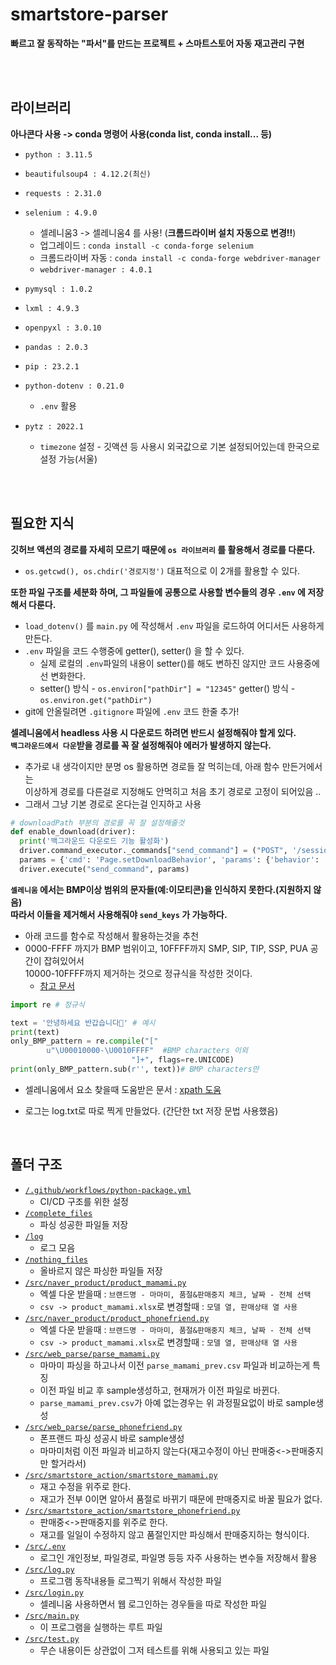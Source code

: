 # smartstore-parser

**빠르고 잘 동작하는 "파서"를 만드는 프로젝트 + 스마트스토어 자동 재고관리 구현**

<br><br>

## 라이브러리

**아나콘다 사용 -> conda 명령어 사용(conda list, conda install... 등)**

* `python : 3.11.5`

* `beautifulsoup4 : 4.12.2(최신)`

* `requests : 2.31.0`
* `selenium : 4.9.0`
  * 셀레니움3 -> 셀레니움4 를 사용! (**크롬드라이버 설치 자동으로 변경!!**)
  * 업그레이드 : `conda install -c conda-forge selenium`
  * 크롬드라이버 자동 : `conda install -c conda-forge webdriver-manager`
  * `webdriver-manager : 4.0.1`

* `pymysql : 1.0.2`
* `lxml : 4.9.3`
* `openpyxl : 3.0.10`
* `pandas : 2.0.3`
* `pip : 23.2.1`
* `python-dotenv : 0.21.0`
  * `.env` 활용
* `pytz : 2022.1`
  * `timezone` 설정 - 깃액션 등 사용시 외국값으로 기본 설정되어있는데 한국으로 설정 가능(서울)

<br><br>



















## 필요한 지식

**깃허브 액션의 경로를 자세히 모르기 때문에 `os 라이브러리` 를 활용해서 경로를 다룬다.**

* `os.getcwd(), os.chdir('경로지정')` 대표적으로 이 2개를 활용할 수 있다.



**또한 파일 구조를 세분화 하며, 그 파일들에 공통으로 사용할 변수들의 경우 `.env` 에 저장해서 다룬다.**

* `load_dotenv()` 를 `main.py` 에 작성해서 `.env` 파일을 로드하여 어디서든 사용하게 만든다.
* `.env` 파일을 코드 수행중에 getter(), setter() 을 할 수 있다.
  * 실제 로컬의 `.env`파일의 내용이 setter()를 해도 변하진 않지만 코드 사용중에선 변화한다.
  * setter() 방식 - `os.environ["pathDir"] = "12345"`
    getter() 방식 - `os.environ.get("pathDir")` 
* git에 안올릴려면 `.gitignore` 파일에 `.env` 코드 한줄 추가!



**셀레니움에서 headless 사용 시 다운로드 하려면 반드시 설정해줘야 할게 있다.   
`백그라운드에서 다운`받을 경로를 꼭 잘 설정해줘야 에러가 발생하지 않는다.**

* 추가로 내 생각이지만 분명 os 활용하면 경로들 잘 먹히는데, 아래 함수 만든거에서는  
  이상하게 경로를 다른걸로 지정해도 안먹히고 처음 초기 경로로 고정이 되어있음 ..
* 그래서 그냥 기본 경로로 온다는걸 인지하고 사용

```python
# downloadPath 부분의 경로를 꼭 잘 설정해줄것
def enable_download(driver): 
  print('백그라운드 다운로드 기능 활성화')
  driver.command_executor._commands["send_command"] = ("POST", '/session/$sessionId/chromium/send_command')
  params = {'cmd': 'Page.setDownloadBehavior', 'params': {'behavior': 'allow', 'downloadPath': os.getcwd()}}
  driver.execute("send_command", params)
```



**`셀레니움` 에서는 BMP이상 범위의 문자들(예:이모티콘)을 인식하지 못한다.(지원하지 않음)  
따라서 이들을 제거해서 사용해줘야 `send_keys` 가 가능하다.**

* 아래 코드를 함수로 작성해서 활용하는것을 추천
* 0000-FFFF 까지가 BMP 범위이고, 10FFFF까지 SMP, SIP, TIP, SSP, PUA 공간이 잡혀있어서  
  10000-10FFFF까지 제거하는 것으로 정규식을 작성한 것이다.
  * [참고 문서](https://studyprogram.tistory.com/1)

```python
import re # 정규식

text = '안녕하세요 반갑습니다🐶' # 예시
print(text) 
only_BMP_pattern = re.compile("["
        u"\U00010000-\U0010FFFF"  #BMP characters 이외
                           "]+", flags=re.UNICODE)
print(only_BMP_pattern.sub(r'', text))# BMP characters만
```



* 셀레니움에서 요소 찾을때 도움받은 문서 : [xpath 도움](https://blog.daum.net/sualchi/13721873)

* 로그는 log.txt로 따로 찍게 만들었다. (간단한 txt 저장 문법 사용했음)

<br>

## 폴더 구조

* [`/.github/workflows/python-package.yml`](./.github/workflows/python-package.yml)
  * CI/CD 구조를 위한 설정
* [`/complete_files`](./complete_files)
  * 파싱 성공한 파일들 저장
* [`/log`](./log)
  * 로그 모음
* [`/nothing_files`](./nothing_files)
  * 올바르지 않은 파싱한 파일들 저장
* [`/src/naver_product/product_mamami.py`](./src/naver_product/product_mamami.py)
  * 엑셀 다운 받을때 : `브랜드명 - 마마미, 품절&판매중지 체크, 날짜 - 전체 선택`
  * `csv -> product_mamami.xlsx`로 변경할때 : `모델 열, 판매상태 열 사용`
* [`/src/naver_product/product_phonefriend.py`](./src/naver_product/product_phonefriend.py)
  * 엑셀 다운 받을때 : `브랜드명 - 마마미, 품절&판매중지 체크, 날짜 - 전체 선택`
  * `csv -> product_mamami.xlsx`로 변경할때 : `모델 열, 판매상태 열 사용`
* [`/src/web_parse/parse_mamami.py`](./src/web_parse/parse_mamami.py)
  * 마마미 파싱을 하고나서 이전 `parse_mamami_prev.csv` 파일과 비교하는게 특징
  * 이전 파일 비교 후 sample생성하고, 현재꺼가 이전 파일로 바뀐다.
  * `parse_mamami_prev.csv`가 아예 없는경우는 위 과정필요없이 바로 sample생성
* [`/src/web_parse/parse_phonefriend.py`](./src/web_parse/parse_phonefriend.py)
  * 폰프랜드 파싱 성공시 바로 sample생성
  * 마마미처럼 이전 파일과 비교하지 않는다(재고수정이 아닌 판매중<->판매중지만 할거라서)
* [`/src/smartstore_action/smartstore_mamami.py`](./src/smartstore_action/smartstore_mamami.py)
  * 재고 수정을 위주로 한다.
  * 재고가 전부 0이면 알아서 품절로 바뀌기 때문에 판매중지로 바꿀 필요가 없다.
* [`/src/smartstore_action/smartstore_phonefriend.py`](./src/smartstore_action/smartstore_phonefriend.py)
  * 판매중<->판매중지를 위주로 한다.
  * 재고를 일일이 수정하지 않고 품절인지만 파싱해서 판매중지하는 형식이다.
* [`/src/.env`](./src/.env)
  * 로그인 개인정보, 파일경로, 파일명 등등 자주 사용하는 변수들 저장해서 활용
* [`/src/log.py`](./src/log.py)
  * 프로그램 동작내용들 로그찍기 위해서 작성한 파일
* [`/src/login.py`](./src/login.py)
  * 셀레니움 사용하면서 웹 로그인하는 경우들을 따로 작성한 파일
* [`/src/main.py`](./src/main.py)
  * 이 프로그램을 실행하는 루트 파일
* [`/src/test.py`](./src/test.py)
  * 무슨 내용이든 상관없이 그저 테스트를 위해 사용되고 있는 파일
